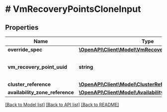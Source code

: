 # # VmRecoveryPointsCloneInput

## Properties

Name | Type | Description | Notes
------------ | ------------- | ------------- | -------------
**override_spec** | [**\OpenAPI\Client\Model\VmRecoveryPointsOverrideSpec**](VmRecoveryPointsOverrideSpec.md) |  | [optional]
**vm_recovery_point_uuid** | **string** | UUID of the new vm_recovery_point that will be created. | [optional]
**cluster_reference** | [**\OpenAPI\Client\Model\ClusterReference**](ClusterReference.md) |  | [optional]
**availability_zone_reference** | [**\OpenAPI\Client\Model\AvailabilityZoneReference**](AvailabilityZoneReference.md) |  |

[[Back to Model list]](../../README.md#models) [[Back to API list]](../../README.md#endpoints) [[Back to README]](../../README.md)
